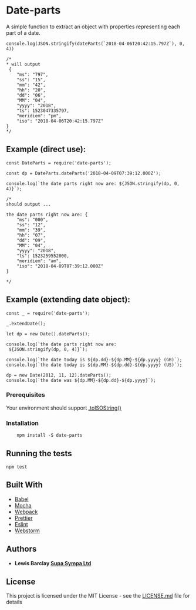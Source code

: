 # Date-parts

A simple function to extract an object with properties representing each part of a date.

```
console.log(JSON.stringify(dateParts(`2018-04-06T20:42:15.797Z`), 0, 4))

/*
* will output
 {
    "ms": "797",
    "ss": "15",
    "mm": "42",
    "hh": "20",
    "dd": "06",
    "MM": "04",
    "yyyy": "2018",
    "ts": 1523047335797,
    "meridiem": "pm",
    "iso": "2018-04-06T20:42:15.797Z"
}
*/
```
## Example (direct use):
```
const DateParts = require('date-parts');

const dp = DateParts.dateParts('2018-04-09T07:39:12.000Z');

console.log(`the date parts right now are: ${JSON.stringify(dp, 0, 4)}`);

/*
should output ...

the date parts right now are: {
    "ms": "000",
    "ss": "12",
    "mm": "39",
    "hh": "07",
    "dd": "09",
    "MM": "04",
    "yyyy": "2018",
    "ts": 1523259552000,
    "meridiem": "am",
    "iso": "2018-04-09T07:39:12.000Z"
}

*/

```

## Example (extending date object):
```
const _ = require('date-parts');

_.extendDate();

let dp = new Date().dateParts();

console.log(`the date parts right now are:
 ${JSON.stringify(dp, 0, 4)}`);

console.log(`the date today is ${dp.dd}-${dp.MM}-${dp.yyyy} (GB)`);
console.log(`the date today is ${dp.MM}-${dp.dd}-${dp.yyyy} (US)`);

dp = new Date(2012, 11, 12).dateParts();
console.log(`the date was ${dp.MM}-${dp.dd}-${dp.yyyy}`);
```

### Prerequisites
Your environment should support [.toISOString()](https://developer.mozilla.org/en-US/docs/Web/JavaScript/Reference/Global_Objects/Date/toISOString)


### Installation

```
    npm install -S date-parts
```

## Running the tests
    npm test

## Built With

* [Babel](http://babeljs.io/)
* [Mocha](https://mochajs.org)
* [Webpack](https://webpack.js.org/)
* [Prettier](https://prettier.io)
* [Eslint](https://eslint.org)
* [Webstorm](https://www.jetbrains.com/webstorm/)

## Authors

* **Lewis Barclay [Supa Sympa Ltd](http://supasympa.com)**

## License

This project is licensed under the MIT License - see the [LICENSE.md](LICENSE.md) file for details

